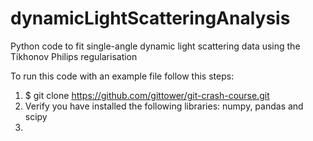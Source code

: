 # dynamicLightScatteringAnalysis
Python code to fit single-angle dynamic light scattering data using the Tikhonov Philips regularisation

To run this code with an example file follow this steps:

1) $ git clone https://github.com/gittower/git-crash-course.git
2) Verify you have installed the following libraries: numpy, pandas and scipy
3) 
